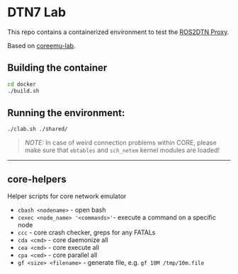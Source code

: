 # DTN7 Lab

This repo contains a containerized environment to test the [ROS2DTN Proxy](https://github.com/Wollwolke/dnt_ros_proxy).

Based on [coreemu-lab](https://github.com/gh0st42/coreemu-lab).

## Building the container

```sh
cd docker
./build.sh
```

## Running the environment:

```sh
./clab.sh ./shared/
```

>*NOTE:* In case of weird connection problems within CORE, please make sure that `ebtables` and `sch_netem` kernel modules are loaded!


---

## core-helpers

Helper scripts for core network emulator

- `cbash <nodename>` - open bash
- `cexec <node_name> '<commands>'`- execute a command on a specific node
- `ccc` - core crash checker, greps for any FATALs
- `cda <cmd>` - core daemonize all
- `cea <cmd>` - core execute all
- `cpa <cmd>` - core parallel all
- `gf <size> <filename>` - generate file, e.g. `gf 10M /tmp/10m.file`

